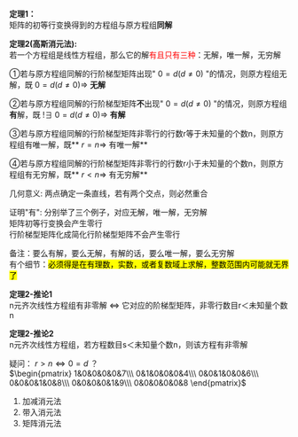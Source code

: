 **定理1：**  
    矩阵的初等行变换得到的方程组与原方程组**同解**  
  
**定理2(高斯消元法):**  
   若一个方程组是线性方程组，那么它的解<font color=red>有且只有三种</font>：无解，唯一解，无穷解  
  
①若与原方程组同解的行阶梯型矩阵出现" $0=d(d\neq0)$ "的情况，则原方程组无解，既 $0=d(d\neq0)\Rightarrow$ **无解**  
  
②若与原方程组同解的行阶梯型矩阵**不**出现" $0=d(d\neq0)$ "的情况，则原方程组**有**解，既 $!\exists \ 0=d(d\neq0)\Rightarrow$ **有解**  
  
③若与原方程组同解的行阶梯型矩阵非零行的行数r等于未知量的个数n，则原方程组有唯一解，既** $r=n\Rightarrow$ 有唯一解**  
  
④若与原方程组同解的行阶梯型矩阵非零行的行数r小于未知量的个数n，则原方程组有无穷解，既** $r<n\Rightarrow$ 有无穷解**  
  
几何意义: 两点确定一条直线，若有两个交点，则必然重合  
  
证明"有": 分别举了三个例子，对应无解，唯一解，无穷解  
矩阵初等行变换会产生零行  
行阶梯型矩阵化成简化行阶梯型矩阵不会产生零行  
  
备注：要么有解，要么无解，有解的话，要么唯一解，要么无穷解  
有个细节：<mark>必须得是在有理数，实数，或者复数域上求解，整数范围内可能就无界了</mark>  
  
**定理2-推论1**  
n元齐次线性方程组有非零解 $\Leftrightarrow$ 它对应的阶梯型矩阵，非零行数目r＜未知量个数n  
  
**定理2-推论2**  
n元齐次线性方程组，若方程数目s＜未知量个数n，则该方程有非零解  
  
疑问： $r>n\Leftrightarrow0=d$ ？  
 $\begin{pmatrix}  
1&0&0&0&0&7\\\   
0&1&0&0&0&4\\\   
0&0&1&0&0&6\\\   
0&0&0&1&0&8\\\   
0&0&0&0&1&9\\\   
0&0&0&0&0&8  
\end{pmatrix}$   
  
1. 加减消元法  
2. 带入消元法  
3. 矩阵消元法  
